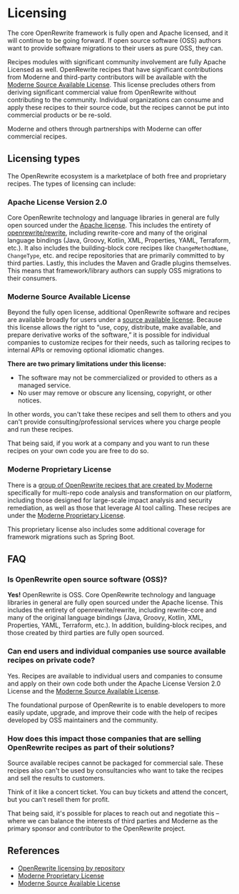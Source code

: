 # Licensing

The core OpenRewrite framework is fully open and Apache licensed, and it will continue to be going forward. If open source software (OSS) authors want to provide software migrations to their users as pure OSS, they can.

Recipes modules with significant community involvement are fully Apache Licensed as well. OpenRewrite recipes that have significant contributions from Moderne and third-party contributors will be available with the [Moderne Source Available License](https://docs.moderne.io/licensing/moderne-source-available-license). This license precludes others from deriving significant commercial value from OpenRewrite without contributing to the community. Individual organizations can consume and apply these recipes to their source code, but the recipes cannot be put into commercial products or be re-sold.

Moderne and others through partnerships with Moderne can offer commercial recipes.

## Licensing types

The OpenRewrite ecosystem is a marketplace of both free and proprietary recipes. The types of licensing can include:

### Apache License Version 2.0

Core OpenRewrite technology and language libraries in general are fully open sourced under the [Apache license](https://www.apache.org/licenses/LICENSE-2.0). This includes the entirety of [openrewrite/rewrite](https://github.com/openrewrite/rewrite), including rewrite-core and many of the original language bindings (Java, Groovy, Kotlin, XML, Properties, YAML, Terraform, etc.). It also includes the building-block core recipes like `ChangeMethodName`, `ChangeType`, etc. and recipe repositories that are primarily committed to by third parties. Lastly, this includes the Maven and Gradle plugins themselves. This means that framework/library authors can supply OSS migrations to their consumers.

### Moderne Source Available License

Beyond the fully open license, additional OpenRewrite software and recipes are available broadly for users under a [source available license](https://docs.moderne.io/licensing/moderne-source-available-license). Because this license allows the right to “use, copy, distribute, make available, and prepare derivative works of the software,” it is possible for individual companies to customize recipes for their needs, such as tailoring recipes to internal APIs or removing optional idiomatic changes. 

**There are two primary limitations under this license:**

* The software may not be commercialized or provided to others as a managed service.
* No user may remove or obscure any licensing, copyright, or other notices.

In other words, you can't take these recipes and sell them to others and you can't provide consulting/professional services where you charge people and run these recipes.

That being said, if you work at a company and you want to run these recipes on your own code you are free to do so.

### Moderne Proprietary License

There is a [group of OpenRewrite recipes that are created by Moderne](../reference/moderne-recipes) specifically for multi-repo code analysis and transformation on our platform, including those designed for large-scale impact analysis and security remediation, as well as those that leverage AI tool calling. These recipes are under the [Moderne Proprietary License](https://docs.moderne.io/licensing/overview).

This proprietary license also includes some additional coverage for framework migrations such as Spring Boot.

## FAQ

### Is OpenRewrite open source software (OSS)?

**Yes!** OpenRewrite is OSS. Core OpenRewrite technology and language libraries in general are fully open sourced under the Apache license. This includes the entirety of openrewrite/rewrite, including rewrite-core and many of the original language bindings (Java, Groovy, Kotlin, XML, Properties, YAML, Terraform, etc.). In addition, building-block recipes, and those created by third parties are fully open sourced.

### Can end users and individual companies use source available recipes on private code?

Yes. Recipes are available to individual users and companies to consume and apply on their own code both under the Apache License Version 2.0 License and the [Moderne Source Available License](https://docs.moderne.io/licensing/moderne-source-available-license).

The foundational purpose of OpenRewrite is to enable developers to more easily update, upgrade, and improve their code with the help of recipes developed by OSS maintainers and the community. 

### How does this impact those companies that are selling OpenRewrite recipes as part of their solutions?

Source available recipes cannot be packaged for commercial sale. These recipes also can't be used by consultancies who want to take the recipes and sell the results to customers.

Think of it like a concert ticket. You can buy tickets and attend the concert, but you can't resell them for profit.

That being said, it's possible for places to reach out and negotiate this – where we can balance the interests of third parties and Moderne as the primary sponsor and contributor to the OpenRewrite project.

## References

* [OpenRewrite licensing by repository](../reference/latest-versions-of-every-openrewrite-module.md)
* [Moderne Proprietary License](https://docs.moderne.io/licensing/overview)
* [Moderne Source Available License](https://docs.moderne.io/licensing/moderne-source-available-license)
